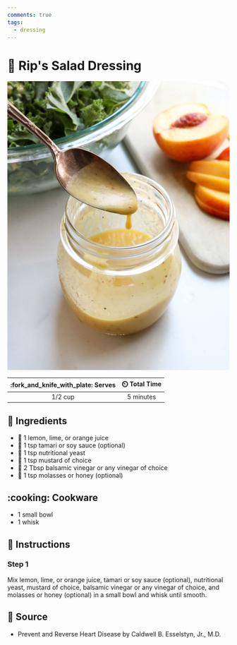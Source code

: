 ```yaml
---
comments: true
tags:
  - dressing
---
```

# :green_salad: Rip's Salad Dressing

![Rip's Salad Dressing](../assets/images/rip's-salad-dressing.jpg)

| :fork_and_knife_with_plate: Serves | :timer_clock: Total Time |
|:----------------------------------:|:-----------------------: |
| 1/2 cup | 5 minutes |

## :salt: Ingredients

- :lemon: 1 lemon, lime, or orange juice
- :sake: 1 tsp tamari or soy sauce (optional)
- :microbe: 1 tsp nutritional yeast
- :hotdog: 1 tsp mustard of choice
- :sake: 2 Tbsp balsamic vinegar or any vinegar of choice
- :honey_pot: 1 tsp molasses or honey (optional)

## :cooking: Cookware

- 1 small bowl
- 1 whisk

## :pencil: Instructions

### Step 1

Mix lemon, lime, or orange juice, tamari or soy sauce (optional), nutritional yeast, mustard of choice, balsamic
vinegar or any vinegar of choice, and molasses or honey (optional) in a small bowl and whisk until smooth.

## :link: Source

- Prevent and Reverse Heart Disease by Caldwell B. Esselstyn, Jr., M.D.
